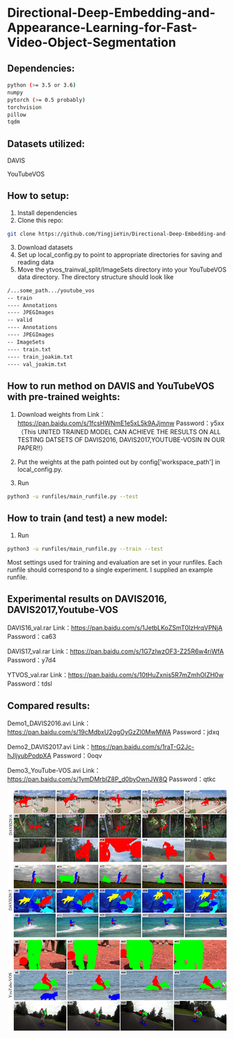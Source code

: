 # Directional-Deep-Embedding-and-Appearance-Learning-for-Fast-Video-Object-Segmentation

## Dependencies:
```bash
python (>= 3.5 or 3.6)
numpy
pytorch (>= 0.5 probably)
torchvision
pillow
tqdm
```

## Datasets utilized:
DAVIS

YouTubeVOS

## How to setup:
1. Install dependencies
2. Clone this repo:
```bash
git clone https://github.com/YingjieYin/Directional-Deep-Embedding-and-Appearance-Learning-for-Fast-Video-Object-Segmentation.git
```
3. Download datasets
4. Set up local_config.py to point to appropriate directories for saving and reading data
5. Move the ytvos_trainval_split/ImageSets directory into your YouTubeVOS data directory. The directory structure should look like
```bash
/...some_path.../youtube_vos
-- train
---- Annotations
---- JPEGImages
-- valid
---- Annotations
---- JPEGImages
-- ImageSets
---- train.txt
---- train_joakim.txt
---- val_joakim.txt
```

## How to run method on DAVIS and YouTubeVOS with pre-trained weights:
1. Download weights from 
Link：https://pan.baidu.com/s/1fcsHWNmE1e5xL5k9AJjmnw 
Password：y5xx 
（This UNITED TRAINED MODEL CAN ACHIEVE THE RESULTS ON ALL TESTING DATSETS OF DAVIS2016, DAVIS2017,YOUTUBE-VOSIN IN OUR PAPER!!）

2. Put the weights at the path pointed out by config['workspace_path'] in local_config.py.
3. Run
```bash
python3 -u runfiles/main_runfile.py --test
```

## How to train (and test) a new model:
1. Run
```bash
python3 -u runfiles/main_runfile.py --train --test
```

Most settings used for training and evaluation are set in your runfiles. Each runfile should correspond to a single experiment. I supplied an example runfile.
## Experimental results on DAVIS2016, DAVIS2017,Youtube-VOS 
   DAVIS16_val.rar  Link：https://pan.baidu.com/s/1JetbLKoZSmT0IzHrqVPNjA Password：ca63
   
   DAVIS17_val.rar  Link：https://pan.baidu.com/s/1G7zIwzOF3-Z25R6w4riWfA Password：y7d4 
   
   YTVOS_val.rar    Link：https://pan.baidu.com/s/10tHuZxnis5R7mZmhOIZH0w Password：tdsl
## Compared results:
   Demo1_DAVIS2016.avi  Link：https://pan.baidu.com/s/19cMdbxU2ggOyGzZl0MwMWA Password：jdxq
   
   Demo2_DAVIS2017.avi  Link：https://pan.baidu.com/s/1raT-G2Jc-hJljyubPodpXA Password：0oqv 
   
   Demo3_YouTube-VOS.avi Link：https://pan.baidu.com/s/1ymDMrblZ8P_d0byOwnJW8Q Password：qtkc
   
![image](https://github.com/YingjieYin/Directional-Deep-Embedding-and-Appearance-Learning-for-Fast-Video-Object-Segmentation/blob/master/results.png)
